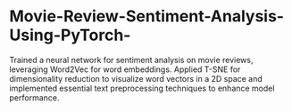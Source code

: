 # Movie-Review-Sentiment-Analysis-Using-PyTorch-
Trained a neural network for sentiment analysis on movie reviews, leveraging Word2Vec for word embeddings. Applied T-SNE for dimensionality reduction to visualize word vectors in a 2D space and implemented essential text preprocessing techniques to enhance model performance.
